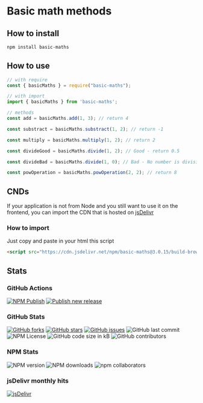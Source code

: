 # Basic math methods

## How to install

```bash
npm install basic-maths
```

## How to use

```js
// with require
const { basicMaths } = require("basic-maths");

// with import
import { basicMaths } from 'basic-maths';
```

```js
// methods
const add = basicMaths.add(1, 3); // return 4

const substract = basicMaths.substract(1, 2); // return -1

const multiply = basicMaths.multiply(1, 2); // return 2

const divideGood = basicMaths.divide(1, 2); // Good - return 0.5

const divideBad = basicMaths.divide(1, 0); // Bad - No number is divisible by zero

const powOperation = basicMaths.powOperation(2, 2); // return 8
```

## CNDs

If your application is not from Node and you still want to use it on the frontend, you can import the CDN that is hosted on [jsDelivr](https://www.jsdelivr.com/package/npm/basic-maths)

### How to import

Just copy and paste in your html this script

```html
<script src="https://cdn.jsdelivr.net/npm/basic-maths@3.0.15/build-browser/index.min.js"></script>
```

## Stats

### GitHub Actions

[![NPM Publish](https://github.com/rr69sport/basic_maths/actions/workflows/publish-package.yml/badge.svg)](https://github.com/rr69sport/basic_maths/actions/workflows/publish-package.yml) [![Publish new release](https://github.com/rr69sport/basic_maths/actions/workflows/generate-release.yml/badge.svg)](https://github.com/rr69sport/basic_maths/actions/workflows/generate-release.yml)

### GitHub Stats

[![GitHub forks](https://img.shields.io/github/forks/rr69sport/basic_maths)](https://github.com/rr69sport/basic_maths/network) [![GitHub stars](https://img.shields.io/github/stars/rr69sport/basic_maths)](https://github.com/rr69sport/basic_maths/stargazers)
[![GitHub issues](https://img.shields.io/github/issues/rr69sport/basic_maths)](https://github.com/rr69sport/basic_maths/issues) ![GitHub last commit](https://img.shields.io/github/last-commit/rr69sport/basic_maths) ![NPM License](https://img.shields.io/npm/l/basic-maths) ![GitHub code size in kB](https://img.shields.io/github/languages/code-size/rr69sport/basic_maths) ![GitHub contributors](https://img.shields.io/github/contributors/rr69sport/basic_maths?color=success)

### NPM Stats

![NPM version](https://img.shields.io/npm/v/basic-maths) ![NPM downloads](https://img.shields.io/npm/dt/basic-maths) ![npm collaborators](https://img.shields.io/npm/collaborators/basic-maths?color=success)

### jsDelivr monthly hits

[![jsDelivr](https://data.jsdelivr.com/v1/package/npm/basic-maths/badge?style=rounded)](https://www.jsdelivr.com/package/npm/basic-maths)
